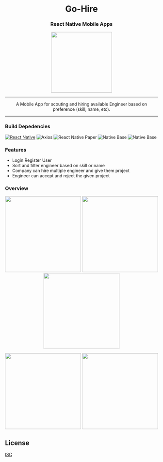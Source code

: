 <h1 align="center">Go-Hire</h1>

<h3 align="center">React Native Mobile Apps</h3>

<p align="center">
  <img src="screenshot/ic_launcher.png" width="200"/>
</p>

---

<div style="text-align:center">
A Mobile App for scouting and hiring available Engineer based on preference (skill, name, etc).
</div>

---

### Build Depedencies
[![React Native](https://img.shields.io/badge/react%20native-v0.61.4-blue)](https://facebook.github.io/react-native/)
![Axios](https://img.shields.io/badge/Axios-0.19.2-red)
![React Native Paper](https://img.shields.io/badge/react%20native%20paper-3.5.1-blue)
![Native Base](https://img.shields.io/badge/native%20base-2.13.8-yellow)
![Native Base](https://img.shields.io/badge/react%20native%20action%20button-2.8.5-green)

### Features

- Login Register User
- Sort and filter engineer based on skill or name
- Company can hire multiple engineer and give them project
- Engineer can accept and reject the given project

### Overview

<p align='center'>
  <span>
      <image width="250" src="screenshot/login-gohire.jpg" />
      <image width="250" src="screenshot/home-eng.jpg" />
      <image width="250" src="screenshot/detail-profile-eng.jpg" /> 
  </span>
</p>
<p align='center'>
  <span>
      <image width="250" src="screenshot/project-list-com.jpg" />
      <image width="250" src="screenshot/project-list-eng.jpg" />
  </span>
</p>

## License
[ISC](https://en.wikipedia.org/wiki/ISC_license "ISC")
